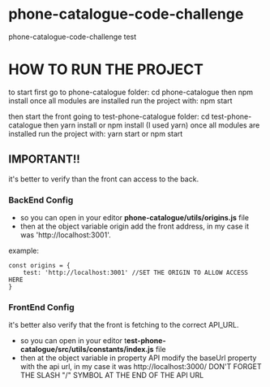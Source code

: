 # phone-catalogue-code-challenge
phone-catalogue-code-challenge test

<h1>HOW TO RUN THE PROJECT</h1>

to start first go to phone-catalogue folder: cd phone-catalogue
then npm install
once all modules are installed run the project with: npm start

then start the front going to test-phone-catalogue folder: cd test-phone-catalogue
then yarn install or npm install (I used yarn)
once all modules are installed run the project with: yarn start or npm start

<h2>IMPORTANT!!</h2>
it's better to verify than the front can access to the back.
<h3>BackEnd Config</h3>

* so you can open in your editor **phone-catalogue/utils/origins.js** file
* then at the object variable origin add the front address, in my case it was 'http://localhost:3001'.

example: 


    const origins = {
        test: 'http://localhost:3001' //SET THE ORIGIN TO ALLOW ACCESS HERE
    } 


<h3>FrontEnd Config</h3>

it's better also verify that the front is fetching to the correct API_URL.
* so you can open in your editor t**est-phone-catalogue/src/utils/constants/index.js** file
* then at the object variable in property API modify the baseUrl property with the api url, in my case it was http://localhost:3000/ DON'T FORGET THE SLASH "/" SYMBOL AT THE END OF THE API URL  
